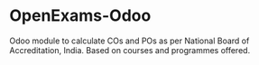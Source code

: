 # OpenExams-Odoo
Odoo module to calculate COs and POs as per National Board of Accreditation, India. Based on courses and programmes offered.

